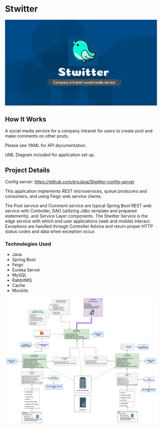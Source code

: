 # Stwitter

<img src="https://github.com/ersJava/stwitter/blob/master/Screen%20Shot%202019-10-02%20at%209.57.04%20PM.png" alt="Stwitter store mock up">


## How It Works

A social media service for a company intranet for users to create post and make comments on other posts.

Please see YAML for API documentation. 

UML Diagram included for application set up.

## Project Details

Config server: https://github.com/ersJava/Stwitter-config-server

This application implements REST microservices, queue producers and consumers, and using Feign web service clients.

The Post service and Comment service are typical Spring Boot REST web service with Controller, DAO (utilizing Jdbc template and prepared statements), and Service Layer components. The Stwitter Service is the edge service with which end user applications (web and mobile) interact. Exceptions are handled through Controller Advice and return proper HTTP status codes and data when exception occur.

### Technologies Used
* Java
* Spring Boot
* Feign
* Eureka Server
* MySQL
* RabbitMQ
* Cache
* Mockito


![UML Diagram](StwitterUMLDiagram.jpg) 
